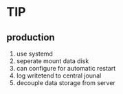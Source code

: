 # TIP

## production

1. use systemd
2. seperate mount data disk
3. can configure for automatic restart
4. log writetend to central jounal
5. decouple data storage from server

